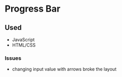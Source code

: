 # Progress Bar

## Used
* JavaScript
* HTML/CSS

### Issues
* changing input value with arrows broke the layout
